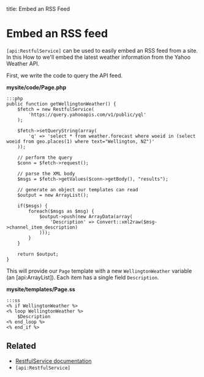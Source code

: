 title: Embed an RSS Feed

# Embed an RSS feed

`[api:RestfulService]` can be used to easily embed an RSS feed from a site. In this How to we'll embed the latest 
weather information from the Yahoo Weather API.

First, we write the code to query the API feed.

**mysite/code/Page.php**

	:::php
	public function getWellingtonWeather() {
		$fetch = new RestfulService(
			'https://query.yahooapis.com/v1/public/yql'
		);
		
		$fetch->setQueryString(array(
			'q' => 'select * from weather.forecast where woeid in (select woeid from geo.places(1) where text="Wellington, NZ")'
		));
		
		// perform the query
		$conn = $fetch->request();

		// parse the XML body
		$msgs = $fetch->getValues($conn->getBody(), "results");

		// generate an object our templates can read
		$output = new ArrayList();

		if($msgs) {
			foreach($msgs as $msg) {
				$output->push(new ArrayData(array(
					'Description' => Convert::xml2raw($msg->channel_item_description)
				)));
			}
		}

		return $output;
	}

This will provide our `Page` template with a new `WellingtonWeather` variable (an [api:ArrayList]). Each item has a 
single field `Description`.

**mysite/templates/Page.ss**

	:::ss
	<% if WellingtonWeather %>
	<% loop WellingtonWeather %>
		$Description
	<% end_loop %>
	<% end_if %>

## Related

* [RestfulService documentation](../restfulservice)
* `[api:RestfulService]`